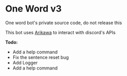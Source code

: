 # One Word v3

One word bot's private source code, do not release this

This bot uses [Arikawa](https://github.com/diamondburned/arikawa) to interact with discord's APIs

**Todo:**
- Add a help command
- Fix the sentence reset bug
- Add Logger
- Add a help command